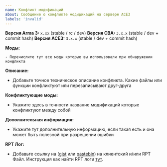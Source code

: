 ```yaml
---
name: Конфликт модификаций
about: Сообщение о конфликте модификаций на сервере ACE3
labels: 'invalid'
---
```


**Версия Arma 3:** `x.xx` (stable / rc / dev)
**Версия CBA:** `3.x.x` (stable / dev + commit hash)
**Версия ACE3:** `3.x.x` (stable / dev + commit hash)

**Моды:**
```
- Перечислите тут все моды которые вы использовали при обнаружении конфликта 
```

**Описание:**
- Добавьте точное техническое описание конфликта. Какие файлы или функции конфликтуют или перезаписывают друг-друга

**Конфликтующие моды:**
- Укажите здесь в точности название модификаций которые конфликтуют между собой

**Дополнительная информация:**
- Укажите тут дополнительную информацию, если такая есть и она может быть полезной при разрешении ошибки

**RPT Лог:**
- Добавьте ссылку на ([gist](https://gist.github.com) или [pastebin](http://pastebin.com)) на клиентский и/или RPT Файл. Инструкция как найти RPT логи [тут](https://community.bistudio.com/wiki/Crash_Files#Arma_3).
